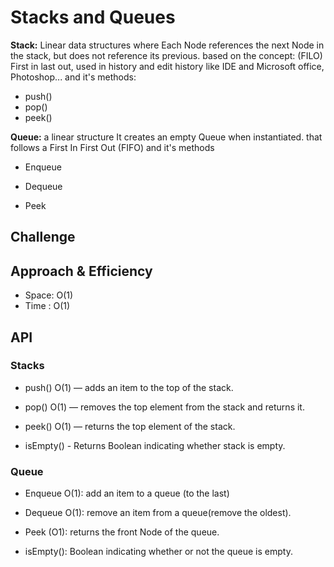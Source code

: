 # Stacks and Queues

**Stack:** Linear data structures where Each Node references the next Node in the stack, but does not reference its previous. based on the concept: (FILO) First in last out, used in history and edit history like IDE and Microsoft office, Photoshop... and it's methods:

- push()
- pop()
- peek()

**Queue:** a linear structure It creates an empty Queue when instantiated. that follows a First In First Out (FIFO) and it's methods

- Enqueue

- Dequeue

- Peek

## Challenge

<!-- Description of the challenge -->

## Approach & Efficiency

- Space: O(1)
- Time : O(1)

## API

<!-- Description of each method publicly available to your Stack and Queue-->

### Stacks

- push() O(1) — adds an item to the top of the stack.

- pop() O(1) — removes the top element from the stack and returns it.

- peek() O(1) — returns the top element of the stack.

- isEmpty() - Returns Boolean indicating whether stack is empty.

### Queue

- Enqueue O(1): add an item to a queue (to the last)

- Dequeue O(1): remove an item from a queue(remove the oldest).

- Peek (O1): returns the front Node of the queue.

- isEmpty(): Boolean indicating whether or not the queue is empty.

